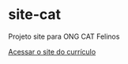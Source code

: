 # site-cat
 Projeto site para ONG CAT Felinos

<a href="https://tainafmorais.github.io/site-cat/">Acessar o site do currículo</a>